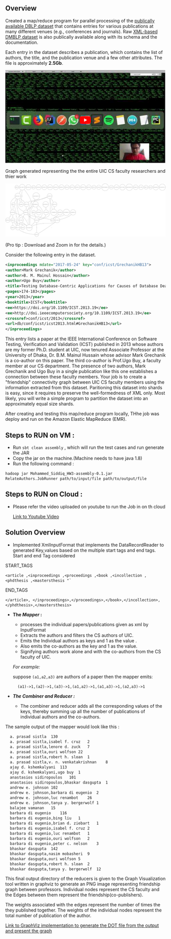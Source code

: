 
## Overview

Created a map/reduce program for parallel processing of the [publically available DBLP dataset](https://dblp.uni-trier.de) that contains entries for various publications at many different venues (e.g., conferences and journals). Raw [XML-based DMBLP dataset](https://dblp.uni-trier.de/xml) is also publically available along with its schema and the documentation.

Each entry in the dataset describes a publication, which contains the list of authors, the title, and the publication venue and a few other attributes. The file is approximately **2.5Gb**.

 
 [![Please refer this short video for demonstration of the running project on EMR.](thumbnail.png)](https://youtu.be/6OFhZpm7-6U "Demo of the project" )

 
Graph generated representing the the entire UIC CS faculty researchers and thier work

![Graph of UIC CS faculty Researchers](https://github.com/Mohammed-siddiq/GraphViz-Implementation/blob/master/myoutput.png)

 (Pro tip : Download and Zoom in for the details.)
  
 
 
Consider the following entry in the dataset.
```xml
<inproceedings mdate="2017-05-24" key="conf/icst/GrechanikHB13">
<author>Mark Grechanik</author>
<author>B. M. Mainul Hossain</author>
<author>Ugo Buy</author>
<title>Testing Database-Centric Applications for Causes of Database Deadlocks.</title>
<pages>174-183</pages>
<year>2013</year>
<booktitle>ICST</booktitle>
<ee>https://doi.org/10.1109/ICST.2013.19</ee>
<ee>http://doi.ieeecomputersociety.org/10.1109/ICST.2013.19</ee>
<crossref>conf/icst/2013</crossref>
<url>db/conf/icst/icst2013.html#GrechanikHB13</url>
</inproceedings>
```

This entry lists a paper at the IEEE International Conference on Software Testing, Verification and Validation (ICST) published in 2013 whose authors are my former Ph.D. student at UIC, now tenured Associate Professor at the University of Dhaka, Dr. B.M. Mainul Hussain whose advisor Mark Grechanik is a co-author on this paper. The third co-author is Prof.Ugo Buy, a faculty member at our CS department. The presence of two authors, Mark Grechanik and Ugo Buy in a single publication like this one establishes a connection between these faculty members. Your job is to create a "friendship" connectivity graph between UIC CS faculty members using the information extracted from this dataset. Paritioning this dataset into shards is easy, since it requires to preserve the well-formedness of XML only. Most likely, you will write a simple program to partition the dataset into an approximately equal size shards.


After creating and testing this map/reduce program locally, THhe job was deploy and run on the Amazon Elastic MapReduce (EMR).

## Steps to RUN on VM :

- Run `sbt clean assembly` , which will run the test cases and run generate the JAR
- Copy the jar on the machine.(Machine needs to have java 1.8)
- Run the following command :

```
hadoop jar Mohammed_Siddiq_HW3-assembly-0.1.jar RelateAuthors.JobRunner path/to/input/file path/to/output/file
```

## Steps to RUN on Cloud :

- Please refer the video uploaded on youtube to run the Job in on th cloud
 
    [Link to Youtube Video](https://youtu.be/6OFhZpm7-6U)



## Solution Overview

- Implemented XmlInputFormat that implements the DataRecordReader to generated Key,values based on the multiple start tags and end tags. Start and end Tag considered 

START_TAGS 

```
<article ,<inproceedings ,<proceedings ,<book ,<incollection ,<phdthesis ,<mastersthesis "`
```
END_TAGS 

```
</article>, </inproceedings>,</proceedings>,</book>,</incollection>,</phdthesis>,</mastersthesis>
```

- **The _Mapper_ :**
  -  processes the individual papers/publications given as xml by InputFormat 
  - Extracts the authors and filters the CS authors of UIC.
  - Emits the Individual authors as keys and 1 as the value .
  - Also emits the co-authors as the key and 1 as the value.
  - Signifying authors work alone and with the co-authors from the CS faculty of UIC.
  
  _For example:_
  
  suppose `(a1,a2,a3)` are authors of a paper then the mapper emits:
    
        (a1)->1,(a2)->1,(a3)->1,(a1,a2)->1,(a1,a3)->1,(a2,a3)->1
    
- **_The Combiner and Reducer :_** 
    
    - The combiner and reducer adds all the corresponding values of the keys, thereby summing up all the number of publications of individual authors and the co-authors.
    
The sample output of the mapper would look like this :
          
      a. prasad sistla	130
      a. prasad sistla,isabel f. cruz	2
      a. prasad sistla,lenore d. zuck	7
      a. prasad sistla,ouri wolfson	22
      a. prasad sistla,robert h. sloan	1
      a. prasad sistla,v. n. venkatakrishnan	8
      ajay d. kshemkalyani	113
      ajay d. kshemkalyani,ugo buy	1
      anastasios sidiropoulos	101
      anastasios sidiropoulos,bhaskar dasgupta	1
      andrew e. johnson	102
      andrew e. johnson,barbara di eugenio	2
      andrew e. johnson,luc renambot	26
      andrew e. johnson,tanya y. bergerwolf	1
      balajee vamanan	15
      barbara di eugenio	116
      barbara di eugenio,bing liu	1
      barbara di eugenio,brian d. ziebart	1
      barbara di eugenio,isabel f. cruz	2
      barbara di eugenio,luc renambot	1
      barbara di eugenio,ouri wolfson	2
      barbara di eugenio,peter c. nelson	3
      bhaskar dasgupta	142
      bhaskar dasgupta,nasim mobasheri	9
      bhaskar dasgupta,ouri wolfson	5
      bhaskar dasgupta,robert h. sloan	2
      bhaskar dasgupta,tanya y. bergerwolf	12
  
          
This final output directory of the reducers is given to the Graph Visualization tool written in graphviz to generate an PNG image representing friendship graph between professors. Individual nodes represent the CS faculty and the Edges between them represent the friendship(co-publishers).

The weights associated with the edges represent the number of times the they published together. The weights of the individual nodes represent the total number of publication of the author.

 [Link to GraphViz implementation to generate the DOT file from the output and present the graph](https://github.com/Mohammed-siddiq/GraphViz-Implementation)
 
 
 
 



 
 

